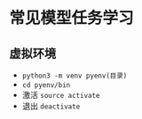 # 常见模型任务学习

## 虚拟环境
- `python3 -m venv pyenv(目录)`
- `cd pyenv/bin`
- 激活 `source activate`
- 退出 `deactivate`
